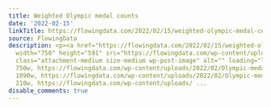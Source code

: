 ```yaml
---
title: Weighted Olympic medal counts
date: '2022-02-15'
linkTitle: https://flowingdata.com/2022/02/15/weighted-olympic-medal-counts/
source: FlowingData
description: <p><a href="https://flowingdata.com/2022/02/15/weighted-olympic-medal-counts/"><img
  width="750" height="591" src="https://flowingdata.com/wp-content/uploads/2022/02/Olympic-medal-weights-750x591.png"
  class="attachment-medium size-medium wp-post-image" alt="" loading="lazy" srcset="https://flowingdata.com/wp-content/uploads/2022/02/Olympic-medal-weights-750x591.png
  750w, https://flowingdata.com/wp-content/uploads/2022/02/Olympic-medal-weights-1090x859.png
  1090w, https://flowingdata.com/wp-content/uploads/2022/02/Olympic-medal-weights-210x165.png
  210w, https://flowingdata.com/wp-content/uploads/ ...
disable_comments: true
---
```

<p><a href="https://flowingdata.com/2022/02/15/weighted-olympic-medal-counts/"><img width="750" height="591" src="https://flowingdata.com/wp-content/uploads/2022/02/Olympic-medal-weights-750x591.png" class="attachment-medium size-medium wp-post-image" alt="" loading="lazy" srcset="https://flowingdata.com/wp-content/uploads/2022/02/Olympic-medal-weights-750x591.png 750w, https://flowingdata.com/wp-content/uploads/2022/02/Olympic-medal-weights-1090x859.png 1090w, https://flowingdata.com/wp-content/uploads/2022/02/Olympic-medal-weights-210x165.png 210w, https://flowingdata.com/wp-content/uploads/ ...